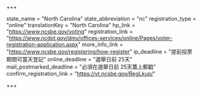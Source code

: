+++

state_name = "North Carolina"
state_abbreviation = "nc"
registration_type = "online"
translationKey = "North Carolina"
hp_link = "https://www.ncsbe.gov/voting"
registration_link = "https://www.ncdot.gov/dmv/offices-services/online/Pages/voter-registration-application.aspx"
more_info_link = "https://www.ncsbe.gov/registering/how-register"
ip_deadline = "提前投票期間可當天登記"
online_deadline = "選舉日前 25天"
mail_postmarked_deadline = "必須在選舉日前 25天蓋上郵戳"
confirm_registration_link = "https://vt.ncsbe.gov/RegLkup/"

+++